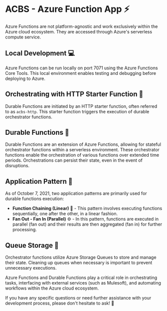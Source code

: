 # ACBS - Azure Function App ⚡️
Azure Functions are not platform-agnostic and work exclusively within the Azure cloud ecosystem. They are accessed through Azure's serverless compute service.

## Local Development :computer:

Azure Functions can be run locally on port 7071 using the Azure Functions Core Tools. This local environment enables testing and debugging before deploying to Azure.

## Orchestrating with HTTP Starter Function :electric_plug:

Durable Functions are initiated by an HTTP starter function, often referred to as `acbs-http`. This starter function triggers the execution of durable orchestrator functions.

## Durable Functions 🔄

Durable Functions are an extension of Azure Functions, allowing for stateful orchestrator functions within a serverless environment. These orchestrator functions enable the orchestration of various functions over extended time periods. Orchestrations can persist their state, even in the event of disruptions.

## Application Pattern :rocket:

As of October 7, 2021, two application patterns are primarily used for durable functions execution:

* **Function Chaining (Linear)** 🔄 - This pattern involves executing functions sequentially, one after the other, in a linear fashion.
* **Fan Out - Fan In (Parallel)** ⚙️ - In this pattern, functions are executed in parallel (fan out) and their results are then aggregated (fan in) for further processing.

## Queue Storage :file_folder:

Orchestrator functions utilize Azure Storage Queues to store and manage their state. Cleaning up queues when necessary is important to prevent unnecessary executions.

Azure Functions and Durable Functions play a critical role in orchestrating tasks, interfacing with external services (such as Mulesoft), and automating workflows within the Azure cloud ecosystem.

If you have any specific questions or need further assistance with your development process, please don't hesitate to ask! :memo: